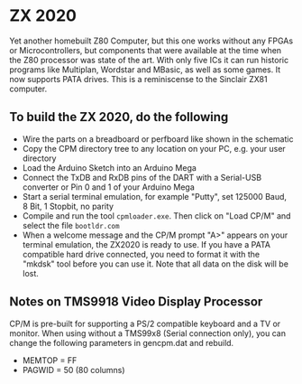 # ZX 2020

Yet another homebuilt Z80 Computer, but this one works without any FPGAs or Microcontrollers, but components that were available at the time when the Z80 processor was state of the art. With only five ICs it can run historic programs like Multiplan, Wordstar and MBasic, as well as some games. It now supports PATA drives. This is a reminiscense to the Sinclair ZX81 computer. 

## To build the ZX 2020, do the following
- Wire the parts on a breadboard or perfboard like shown in the schematic
- Copy the CPM directory tree to any location on your PC, e.g. your user directory 
- Load the Arduino Sketch into an Arduino Mega
- Connect the TxDB and RxDB pins of the DART with a Serial-USB converter or Pin 0 and 1 of your Arduino Mega
- Start a serial terminal emulation, for example "Putty", set 125000 Baud, 8 Bit, 1 Stopbit, no parity
- Compile and run the tool `cpmloader.exe`. Then click on "Load CP/M" and select the file `bootldr.com`
- When a welcome message and the CP/M prompt "A>" appears on your terminal emulation, the ZX2020 is ready to use. If you have a PATA compatible hard drive connected, you need to format it with the "mkdsk" tool before you can use it. Note that all data on the disk will be lost. 

## Notes on TMS9918 Video Display Processor
CP/M is pre-built for supporting a PS/2 compatible keyboard and a TV or monitor. When using without a TMS99x8 (Serial connection only), you can change the following parameters in gencpm.dat and rebuild.
- MEMTOP   = FF  
- PAGWID   = 50  (80 columns)